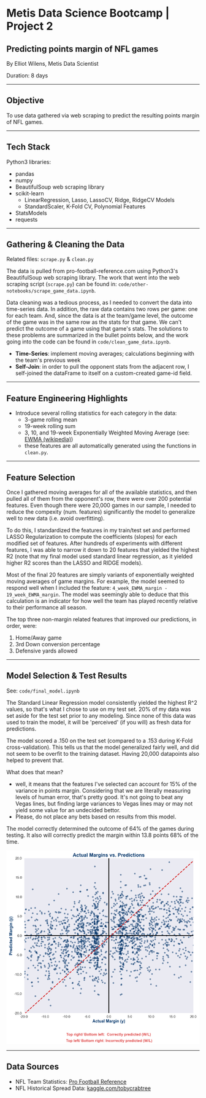 # Metis Data Science Bootcamp | Project 2

## Predicting points margin of NFL games

By Elliot Wilens, Metis Data Scientist

Duration: 8 days 

---
## Objective

To use data gathered via web scraping to predict the resulting points margin of NFL games.

---
## Tech Stack

Python3 libraries:
- pandas
- numpy
- BeautifulSoup web scraping library
- scikit-learn
  - LinearRegression, Lasso, LassoCV, Ridge, RidgeCV Models
  - StandardScaler, K-Fold CV, Polynomial Features
- StatsModels
- requests

---
## Gathering & Cleaning the Data

Related files: `scrape.py` & `clean.py`

The data is pulled from pro-football-reference.com using Python3's BeautifulSoup web scraping library. The work that went into the web scraping script (`scrape.py`) can be found in: `code/other-notebooks/scrape_game_data.ipynb`.

Data cleaning was a tedious process, as I needed to convert the data into time-series data. In addition, the raw data contains two rows per game: one for each team. And, since the data is at the team/game level, the outcome of the game was in the same row as the stats for that game. We can't predict the outcome of a game using that game's stats. The solutions to these problems are summarized in the bullet points below, and the work going into the code can be found in `code/clean_game_data.ipynb`.

- **Time-Series**: implement moving averages; calculations beginning with the team's previous week
- **Self-Join**: in order to pull the opponent stats from the adjacent row, I self-joined the dataFrame to itself on a custom-created game-id field. 

---
## Feature Engineering Highlights

* Introduce several rolling statistics for each category in the data:
  * 3-game rolling mean 
  * 19-week rolling sum 
  * 3, 10, and 19-week Exponentially Weighted Moving Average (see: [EWMA (wikipedia)](https://en.wikipedia.org/wiki/Moving_average#Exponential%20moving%20average))
  * these features are all automatically generated using the functions in `clean.py`. 

---
## Feature Selection

Once I gathered moving averages for all of the available statistics, and then pulled all of them from the opponent's row, there were over 200 potential features. Even though there were 20,000 games in our sample, I needed to reduce the compexity (num. features) significantly the model to generalize well to new data (i.e. avoid overfitting).

To do this, I standardized the features in my train/test set and performed LASSO Regularization to compute the coefficients (slopes) for each modified set of features. After hundreds of experiments with different features, I was able to narrow it down to 20 features that yielded the highest R2 (note that my final model used standard linear regression, as it yielded higher R2 scores than the LASSO and RIDGE models).

Most of the final 20 features are simply variants of exponentially weighted moving averages of game margins. For example, the model seemed to respond well when I included the feature: `4_week_EWMA_margin - 19_week_EWMA_margin`. The model was seemingly able to deduce that this calculation is an indicator for how well the team has played recently relative to their performance all season.

The top three non-margin related features that improved our predictions, in order, were:

1. Home/Away game
2. 3rd Down conversion percentage
3. Defensive yards allowed

---
## Model Selection & Test Results

See: `code/final_model.ipynb`

The Standard Linear Regression model consistently yielded the highest R^2 values, so that's what I chose to use on my test set. 20% of my data was set aside for the test set prior to any modeling. Since none of this data was used to train the model, it will be 'perceived' (if you will) as fresh data for predictions.  

The model scored a .150 on the test set (compared to a .153 during K-Fold cross-validation). This tells us that the model generalized fairly well, and did not seem to be overfit to the training dataset. Having 20,000 datapoints also helped to prevent that.

What does that mean?

- well, it means that the features I've selected can account for 15% of the variance in points margin. Considering that we are literally measuring levels of human error, that's pretty good. It's not going to beat any Vegas lines, but finding large variances to Vegas lines may or may not yield some value for an undecided bettor.
- Please, do not place any bets based on results from this model.

The model correctly determined the outcome of 64% of the games during testing. It also will correctly predict the margin within 13.8 points 68% of the time.

![Prediction vs Actual](https://github.com/edubu2/metis-project2/blob/main/code/figures/pred_vs_actual.png)

---
## Data Sources

- NFL Team Statistics: [Pro Football Reference](pro-football-reference.com)
- NFL Historical Spread Data: [kaggle.com/tobycrabtree](https://www.kaggle.com/tobycrabtree/nfl-scores-and-betting-data)

